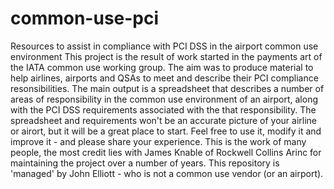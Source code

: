 # common-use-pci
Resources to assist in compliance with PCI DSS in the airport common use environment
This project is the result of work started in the payments art of the IATA common use working group.
The aim was to produce material to help airlines, airports and QSAs to meet and describe their PCI compliance resonsibilities.
The main output is a spreadsheet that describes a number of areas of responsibility in the common use environment of an airport,
along with the PCI DSS requirements associated with the that responsibility.
The spreadsheet and requirements won't be an accurate picture of your airline or airort, but it will be a great place to start.
Feel free to use it, modify it and improve it - and please share your experience.
This is the work of many people, the most credit lies with James Knable of Rockwell Collins Arinc for maintaining the project
over a number of years.
This repository is 'managed' by John Elliott - who is not a common use vendor (or an airport). 

